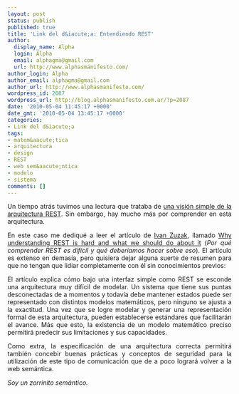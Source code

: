 ```yaml
---
layout: post
status: publish
published: true
title: 'Link del d&iacute;a: Entendiendo REST'
author:
  display_name: Alpha
  login: Alpha
  email: alphagma@gmail.com
  url: http://www.alphasmanifesto.com/
author_login: Alpha
author_email: alphagma@gmail.com
author_url: http://www.alphasmanifesto.com/
wordpress_id: 2087
wordpress_url: http://blog.alphasmanifesto.com.ar/?p=2087
date: '2010-05-04 11:45:17 +0000'
date_gmt: '2010-05-04 13:45:17 +0000'
categories:
- Link del d&iacute;a
tags:
- matem&aacute;tica
- arquitectura
- design
- REST
- web sem&aacute;ntica
- modelo
- sistema
comments: []
---
```

<p style="text-align: justify;">Un tiempo atr&aacute;s tuvimos una lectura que trataba de <a href="https://blog.alphasmanifesto.com.ar/2008/04/17/link-del-dia-como-explicarle-rest-a-la-mujer-de-uno/">una visi&oacute;n simple de la arquitectura REST</a>. Sin embargo, hay mucho m&aacute;s por comprender en esta arquitectura.</p>
<p style="text-align: justify;">En este caso me dediqu&eacute; a leer el art&iacute;culo de <a href="http://izuzak.wordpress.com/">Ivan Zuzak</a>, llamado <a href="http://izuzak.wordpress.com/2010/04/03/why-understanding-rest-is-hard-and-what-we-should-do-about-it-systematization-models-and-terminology-for-rest/">Why understanding REST is hard and what we should do about it</a> (<em>Por qu&eacute; comprender REST es dif&iacute;cil y qu&eacute; deber&iacute;amos hacer sobre eso</em>). El art&iacute;culo es extenso en demas&iacute;a, pero quisiera dejar alguna suerte de resumen para que no tengan que lidiar completamente con &eacute;l sin conocimientos previos:</p>
<p style="text-align: justify;">El art&iacute;culo explica c&oacute;mo bajo una interfaz simple como REST se esconde una arquitectura muy dif&iacute;cil de modelar. Un sistema que tiene sus puntas desconectadas de a momentos y todav&iacute;a debe mantener estados puede ser representado con distintos modelos matem&aacute;ticos, pero ninguno se ajusta a la exactitud. Una vez que se logre modelar y generar una representaci&oacute;n formal de esta arquitectura, pueden establecerse est&aacute;ndares que facilitar&aacute;n el avance. M&aacute;s que esto, la existencia de un modelo matem&aacute;tico preciso permitir&aacute; predecir sus limitaciones y sus capacidades.</p>
<p style="text-align: justify;">Como extra, la especificaci&oacute;n de una arquitectura correcta permitir&aacute; tambi&eacute;n concebir buenas pr&aacute;cticas y conceptos de seguridad para la utilizaci&oacute;n de este tipo de comunicaci&oacute;n que de a poco lograr&aacute; volver a la web sem&aacute;ntica.</p>
<p style="text-align: justify;"><em>Soy un zorrinito sem&aacute;ntico.</em></p>
